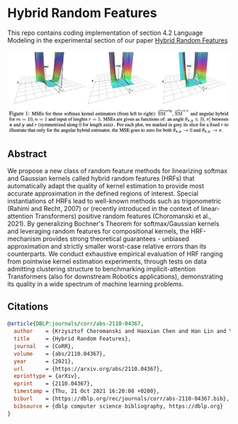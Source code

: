 
# Hybrid Random Features

This repo contains coding implementation of section 4.2 Language Modeling in the experimental section of our paper [Hybrid Random Features](https://arxiv.org/abs/2110.04367)


<img src="https://github.com/HL-hanlin/HRF_ICLR2022/blob/main/img/hrf.jpg" width="800px"></img>


## Abstract

We propose a new class of random feature methods for linearizing softmax and Gaussian kernels called hybrid random features (HRFs) that automatically adapt the quality of kernel estimation to provide most accurate approximation in the defined regions of interest. Special instantiations of HRFs lead to well-known methods such as trigonometric (Rahimi and Recht, 2007) or (recently introduced in the context of linear-attention Transformers) positive random features (Choromanski et al., 2021). By generalizing Bochner's Theorem for softmax/Gaussian kernels and leveraging random features for compositional kernels, the HRF-mechanism provides strong theoretical guarantees - unbiased approximation and strictly smaller worst-case relative errors than its counterparts. We conduct exhaustive empirical evaluation of HRF ranging from pointwise kernel estimation experiments, through tests on data admitting clustering structure to benchmarking implicit-attention Transformers (also for downstream Robotics applications), demonstrating its quality in a wide spectrum of machine learning problems.


## Citations

```bibtex
@article{DBLP:journals/corr/abs-2110-04367,
  author    = {Krzysztof Choromanski and Haoxian Chen and Han Lin and Yuanzhe Ma and Arijit Sehanobish and Deepali Jain and Michael S. Ryoo and Jake Varley and  Andy Zeng and Valerii Likhosherstov and Dmitry Kalashnikov and Vikas Sindhwani and Adrian Weller},
  title     = {Hybrid Random Features},
  journal   = {CoRR},
  volume    = {abs/2110.04367},
  year      = {2021},
  url       = {https://arxiv.org/abs/2110.04367},
  eprinttype = {arXiv},
  eprint    = {2110.04367},
  timestamp = {Thu, 21 Oct 2021 16:20:08 +0200},
  biburl    = {https://dblp.org/rec/journals/corr/abs-2110-04367.bib},
  bibsource = {dblp computer science bibliography, https://dblp.org}
}
```
